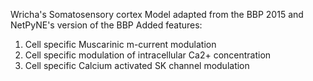 Wricha's Somatosensory cortex Model adapted from the BBP 2015 and NetPyNE's version of the BBP
Added features: 
1. Cell specific Muscarinic m-current modulation 
2. Cell specific modulation of intracellular Ca2+ concentration
3. Cell specific Calcium activated SK channel modulation 
